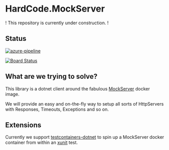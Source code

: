 # HardCode.MockServer

! This repository is currently under construction. !

## Status
[![azure-pipeline](https://dev.azure.com/aheldext/HardCode.MockServer/_apis/build/status/alex-held.HardCode.MockServer?branchName=master)](https://dev.azure.com/aheldext/HardCode.MockServer/_build/latest?definitionId=4&branchName=master)

[![Board Status](https://dev.azure.com/aheldext/dd2a5c29-0864-43a2-acde-a0a3da18fe71/b512aad6-fd76-4d19-86c7-fbda79cb29c2/_apis/work/boardbadge/8f972b26-27fd-4f20-922a-023bdc291a3c?columnOptions=1)](https://dev.azure.com/aheldext/dd2a5c29-0864-43a2-acde-a0a3da18fe71/_boards/board/t/b512aad6-fd76-4d19-86c7-fbda79cb29c2/Microsoft.RequirementCategory/)

## What are we trying to solve?

This library is a dotnet client around the fabulous [MockServer](https://www.mock-server.com/) docker image.

We will provide an easy and on-the-fly way to setup all sorts of HttpServers with Responses, Timeouts, Exceptions and so on. 


## Extensions

Currently we support [testcontainers-dotnet](https://github.com/testcontainers/testcontainers-dotnet) to spin up a MockServer docker container from within an [xunit]() test.
